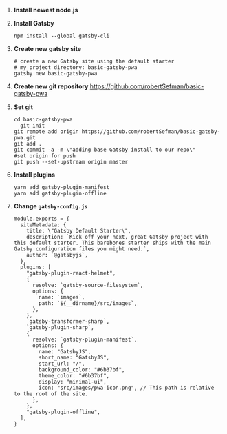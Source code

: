 1.  **Install newest node.js**

2.  **Install Gatsby**

    ```shell
    npm install --global gatsby-cli
    ```

3.  **Create new gatsby site**

    ```shell
    # create a new Gatsby site using the default starter
    # my project directory: basic-gatsby-pwa
    gatsby new basic-gatsby-pwa
    ```

4.  **Create new git repository**
    https://github.com/robertSefman/basic-gatsby-pwa

5.  **Set git**
    ```shell
    cd basic-gatsby-pwa
      git init
    git remote add origin https://github.com/robertSefman/basic-gatsby-pwa.git
    git add .
    git commit -a -m \"adding base Gatsby install to our repo\"
    #set origin for push
    git push --set-upstream origin master
    ```
6.  **Install plugins**
    ```shell
    yarn add gatsby-plugin-manifest
    yarn add gatsby-plugin-offline
    ```
7.  **Change `gatsby-config.js`**
    ```shell
    module.exports = {
      siteMetadata: {
        title: \"Gatsby Default Starter\",
        description: `Kick off your next, great Gatsby project with this default starter. This barebones starter ships with the main Gatsby configuration files you might need.`,
        author: `@gatsbyjs`,
      },
      plugins: [
        "gatsby-plugin-react-helmet",
        {
          resolve: `gatsby-source-filesystem`,
          options: {
            name: `images`,
            path: `${__dirname}/src/images`,
          },
        },
        `gatsby-transformer-sharp`,
        `gatsby-plugin-sharp`,
        {
          resolve: `gatsby-plugin-manifest`,
          options: {
            name: "GatsbyJS",
            short_name: "GatsbyJS",
            start_url: "/",
            background_color: "#6b37bf",
            theme_color: "#6b37bf",
            display: "minimal-ui",
            icon: "src/images/pwa-icon.png", // This path is relative to the root of the site.
          },
        },
        "gatsby-plugin-offline",
      ],
    }
    ```
